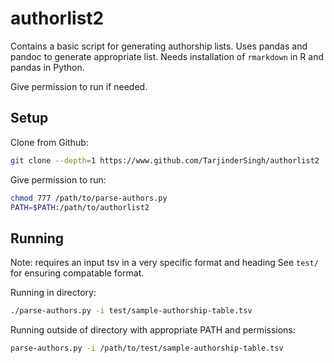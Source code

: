 # authorlist2

Contains a basic script for generating authorship lists.
Uses pandas and pandoc to generate appropriate list. 
Needs installation of `rmarkdown` in R and pandas in Python.

Give permission to run if needed.

## Setup

Clone from Github:

```bash
git clone --depth=1 https://www.github.com/TarjinderSingh/authorlist2
```

Give permission to run:

```bash
chmod 777 /path/to/parse-authors.py
PATH=$PATH:/path/to/authorlist2
```

## Running

Note: requires an input tsv in a very specific format and heading
See `test/` for ensuring compatable format.

Running in directory:

```bash
./parse-authors.py -i test/sample-authorship-table.tsv
```

Running outside of directory with appropriate PATH and permissions:

```bash
parse-authors.py -i /path/to/test/sample-authorship-table.tsv
```
